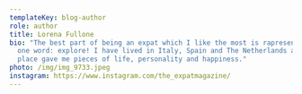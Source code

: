 ```yaml
---
templateKey: blog-author
role: author
title: Lorena Fullone
bio: "The best part of being an expat which I like the most is rapresented by
  one word: explore! I have lived in Italy, Spain and The Netherlands and every
  place gave me pieces of life, personality and happiness."
photo: /img/img_9733.jpeg
instagram: https://www.instagram.com/the_expatmagazine/
---
```

